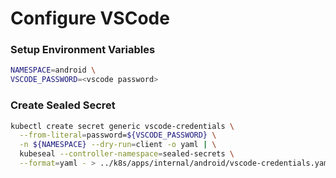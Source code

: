 # Configure VSCode

### Setup Environment Variables

```bash
NAMESPACE=android \
VSCODE_PASSWORD=<vscode password>
```
### Create Sealed Secret

```bash
kubectl create secret generic vscode-credentials \
  --from-literal=password=${VSCODE_PASSWORD} \
  -n ${NAMESPACE} --dry-run=client -o yaml | \
  kubeseal --controller-namespace=sealed-secrets \
  --format=yaml - > ../k8s/apps/internal/android/vscode-credentials.yaml
```
